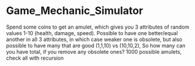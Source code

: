 # Game_Mechanic_Simulator
Spend some coins to get an amulet, which gives you 3 attributes of random values 1-10  (health, damage, speed). 
Possible to have one better/equal another in all 3 attributes, in which case weaker one is obsolete, but also possible to have many that are good (1,1,10) vs (10,10,2), So how many can you have total, if you remove any obsolete ones? 1000 possible amulets, check all with recursion
